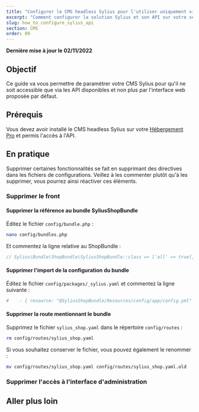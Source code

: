 ```yaml
---
title: "Configurer le CMS headless Sylius pour l'utiliser uniquement via les API disponibles"
excerpt: "Comment configurer la solution Sylius et son API sur votre serveur en utilisant SSH"
slug: how_to_configure_sylius_api
section: CMS
order: 09
---
```


**Dernière mise à jour le 02/11/2022**

## Objectif

Ce guide va vous permettre de paramétrer votre CMS Sylius pour qu'il ne soit accessible que via les API disponibles et non plus par l'interface web proposée par défaut.

## Prérequis

Vous devez avoir installé le CMS headless Sylius sur votre [Hébergement Pro](https://www.ovhcloud.com/fr/web-hosting/professional-offer/) et permis l'accès à l'API.

## En pratique

Supprimer certaines fonctionnalités se fait en supprimant des directives dans les fichiers de configurations.
Veillez à les commenter plutôt qu'à les supprimer, vous pourrez ainsi réactiver ces éléments.

### Supprimer le front

#### Supprimer la référence au bundle SyliusShopBundle

Éditez le fichier `config/bundle.php` :

```sh
nano config/bundles.php
```

Et commentez la ligne relative au ShopBundle :

```php
// Sylius\Bundle\ShopBundle\SyliusShopBundle::class => ['all' => true],
```

#### Supprimer l'import de la configuration du bundle

Éditez le fichier `config/packages/_sylius.yaml` et commentez la ligne suivante :

```yaml
#    - { resource: "@SyliusShopBundle/Resources/config/app/config.yml" }
```

#### Supprimer la route mentionnant le bundle

Supprimez le fichier `sylius_shop.yaml` dans le répertoire `config/routes` :

```sh
rm config/routes/sylius_shop.yaml
```

Si vous souhaitez conserver le fichier, vous pouvez également le renommer :

```sh
mv config/routes/sylius_shop.yaml config/routes/sylius_shop.yaml.old
```

### Supprimer l'accès à l'interface d'administration

## Aller plus loin
